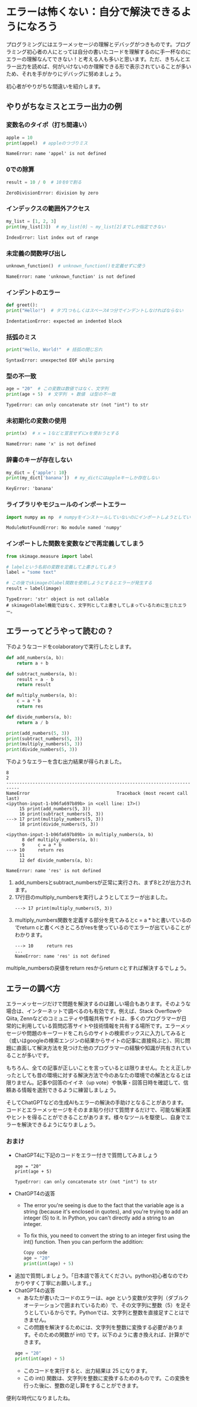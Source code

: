 # エラーは怖くない：自分で解決できるようになろう

プログラミングにはエラーメッセージの理解とデバッグがつきものです。プログラミング初心者の人にとっては自分の書いたコードを理解するのに手一杯なのにエラーの理解なんてできない！と考える人も多いと思います。ただ、きちんとエラー出力を読めば、何がいけないのか理解できる形で表示されていることが多いため、それを手がかりにデバッグに努めましょう。

初心者がやりがちな間違いを紹介します。

## やりがちなミスとエラー出力の例

### 変数名のタイポ（打ち間違い）
```python
apple = 10
print(appel)  # appleのつづりミス
```
```shell
NameError: name 'appel' is not defined
```

### 0での除算
```python
result = 10 / 0  # 10を0で割る
```
```shell
ZeroDivisionError: division by zero
```

### インデックスの範囲外アクセス
```python
my_list = [1, 2, 3] 
print(my_list[3])  # my_list[0] ~ my_list[2]までしか指定できない
```
```shell
IndexError: list index out of range
```

### 未定義の関数呼び出し
```python
unknown_function()　# unknown_function()を定義せずに使う
```
```shell
NameError: name 'unknown_function' is not defined
```

### インデントのエラー
```python
def greet():
print("Hello!")  # タブ1つもしくはスペース4つ分でインデントしなければならない
```

```shell
IndentationError: expected an indented block
```
### 括弧のミス
```python
print("Hello, World!"  # 括弧の閉じ忘れ
```
```shell
SyntaxError: unexpected EOF while parsing
```

### 型の不一致
```python
age = "20"  # この変数は数値ではなく、文字列
print(age + 5)  # 文字列　+ 数値　は型の不一致
```
```shell
TypeError: can only concatenate str (not "int") to str
```

### 未初期化の変数の使用
```python
print(x)  # x = 1などと宣言せずにxを使おうとする
```
```shell
NameError: name 'x' is not defined
```
### 辞書のキーが存在しない
```python
my_dict = {'apple': 10}
print(my_dict['banana'])  # my_dictにはappleキーしか存在しない
```
```
KeyError: 'banana'
```
### ライブラリやモジュールのインポートエラー
```python
import numpy as np  # numpyをインストールしていないのにインポートしようとしている
```
```shell
ModuleNotFoundError: No module named 'numpy'
```

### インポートした関数を変数などで再定義してしまう

``` python
from skimage.measure import label

# labelという名前の変数を定義して上書きしてしまう
label = "some text"

# この後でskimageのlabel関数を使用しようとするとエラーが発生する
result = label(image)
```

```shell
TypeError: 'str' object is not callable
# skimageのlabel機能ではなく、文字列として上書きしてしまっているために生じたエラー。
```

## エラーってどうやって読むの？

下のようなコードをcolaboratoryで実行したとします。
```python
def add_numbers(a, b):
    return a + b

def subtract_numbers(a, b):
    result = a - b
    return result

def multiply_numbers(a, b):
    c = a * b
    return res

def divide_numbers(a, b):
    return a / b

print(add_numbers(5, 3))
print(subtract_numbers(5, 3))
print(multiply_numbers(5, 3))
print(divide_numbers(5, 3))
```
下のようなエラーを含む出力結果が得られました。
```shell
8
2
---------------------------------------------------------------------------
NameError                                 Traceback (most recent call last)
<ipython-input-1-b96fa697b89b> in <cell line: 17>()
     15 print(add_numbers(5, 3))
     16 print(subtract_numbers(5, 3))
---> 17 print(multiply_numbers(5, 3))
     18 print(divide_numbers(5, 3))

<ipython-input-1-b96fa697b89b> in multiply_numbers(a, b)
      8 def multiply_numbers(a, b):
      9     c = a * b
---> 10     return res
     11 
     12 def divide_numbers(a, b):

NameError: name 'res' is not defined
```
1. add_numbersとsubtract_numbersが正常に実行され、まず8と2が出力されます。
2. 17行目のmultiply_numbersを実行しようとしてエラーが出ました。
    ```shell
    ---> 17 print(multiply_numbers(5, 3))
    ``` 
3. multiply_numbers関数を定義する部分を見てみるとc = a * bと書いているのでreturn cと書くべきところがresを使っているのでエラーが出ていることがわかります。
    ```shell
    ---> 10     return res
    ...
    NameError: name 'res' is not defined
    ```

multiple_numbersの戻値をreturn resからreturn cとすれば解決するでしょう。

## エラーの調べ方
エラーメッセージだけで問題を解決するのは難しい場合もあります。そのような場合は、インターネットで調べるのも有効です。例えば、Stack OverflowやQiita, Zennなどのコミュニティや情報共有サイトは、多くのプログラマーが日常的に利用している質問応答サイトや技術情報を共有する場所です。エラーメッセージや問題のキーワードをこれらのサイトの検索ボックスに入力してみると（或いはgoogleの検索エンジンの結果からサイトの記事に直接飛ぶと）、同じ問題に直面して解決方法を見つけた他のプログラマーの経験や知識が共有されていることが多いです。

もちろん、全ての記事が正しいことを言っているとは限りません。たとえ正しかったとしても昔の環境に対する解決方法で今のあなたの環境での解法となるとは限りません。記事や回答のイイネ（up vote）や執筆・回答日時を確認して、信頼ある情報を選別できるように練習しましょう。

そしてChatGPTなどの生成AIもエラーの解決の手助けとなることがあります。コードとエラーメッセージをそのまま貼り付けて質問するだけで、可能な解決策やヒントを得ることができることがあります。様々なツールを駆使し、自身でエラーを解決できるようになりましょう。

### おまけ
- ChatGPT4に下記のコードをエラー付きで質問してみましょう
    ```shell
    age = "20"
    print(age + 5)

    TypeError: can only concatenate str (not "int") to str
    ```
- ChatGPT4の返答
    - The error you're seeing is due to the fact that the variable age is a string (because it's enclosed in quotes), and you're trying to add an integer (5) to it. In Python, you can't directly add a string to an integer.
    - To fix this, you need to convert the string to an integer first using the int() function. Then you can perform the addition:

        ```python
        Copy code
        age = "20"
        print(int(age) + 5)
        ```
- 追加で質問しましょう。「日本語で答えてください。python初心者なのでわかりやすく丁寧にお願いします。」
- ChatGPT4の返答
    - あなたが書いたコードのエラーは、age という変数が文字列（ダブルクオーテーションで囲まれているため）で、その文字列に整数（5）を足そうとしているからです。Pythonでは、文字列と整数を直接足すことはできません。
    - この問題を解決するためには、文字列を整数に変換する必要があります。そのための関数が int() です。以下のように書き換えれば、計算ができます。
    ```python
    age = "20"
    print(int(age) + 5)
    ```
    - このコードを実行すると、出力結果は 25 になります。
    - この int() 関数は、文字列を整数に変換するためのものです。この変換を行った後に、整数の足し算をすることができます。

便利な時代になりましたね。